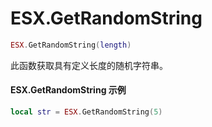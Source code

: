 # ESX.GetRandomString

```lua
ESX.GetRandomString(length)
```

此函数获取具有定义长度的随机字符串。

#### ESX.GetRandomString 示例

```lua
local str = ESX.GetRandomString(5)
```

